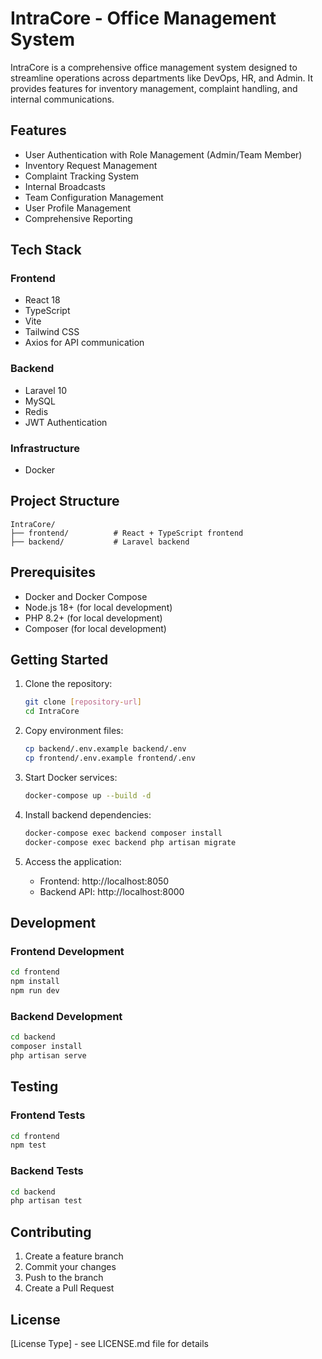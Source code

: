 # IntraCore - Office Management System

IntraCore is a comprehensive office management system designed to streamline operations across departments like DevOps, HR, and Admin. It provides features for inventory management, complaint handling, and internal communications.

## Features

- User Authentication with Role Management (Admin/Team Member)
- Inventory Request Management
- Complaint Tracking System
- Internal Broadcasts
- Team Configuration Management
- User Profile Management
- Comprehensive Reporting

## Tech Stack

### Frontend
- React 18
- TypeScript
- Vite
- Tailwind CSS
- Axios for API communication

### Backend
- Laravel 10
- MySQL
- Redis
- JWT Authentication

### Infrastructure
- Docker

## Project Structure

```
IntraCore/
├── frontend/          # React + TypeScript frontend
├── backend/           # Laravel backend
```

## Prerequisites

- Docker and Docker Compose
- Node.js 18+ (for local development)
- PHP 8.2+ (for local development)
- Composer (for local development)

## Getting Started

1. Clone the repository:
   ```bash
   git clone [repository-url]
   cd IntraCore
   ```

2. Copy environment files:
   ```bash
   cp backend/.env.example backend/.env
   cp frontend/.env.example frontend/.env
   ```

3. Start Docker services:
   ```bash
   docker-compose up --build -d
   ```

4. Install backend dependencies:
   ```bash
   docker-compose exec backend composer install
   docker-compose exec backend php artisan migrate
   ```

5. Access the application:
   - Frontend: http://localhost:8050
   - Backend API: http://localhost:8000

## Development

### Frontend Development
```bash
cd frontend
npm install
npm run dev
```

### Backend Development
```bash
cd backend
composer install
php artisan serve
```

## Testing

### Frontend Tests
```bash
cd frontend
npm test
```

### Backend Tests
```bash
cd backend
php artisan test
```

## Contributing

1. Create a feature branch
2. Commit your changes
3. Push to the branch
4. Create a Pull Request

## License

[License Type] - see LICENSE.md file for details 